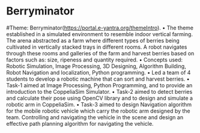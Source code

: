 # Berryminator

#Theme: Berryminator(https://portal.e-yantra.org/themeIntro). 
• The theme established in a simulated environment to resemble indoor vertical
  farming. The arena abstracted as a farm where different types of berries being cultivated in vertically stacked trays in different rooms. A robot
  navigates through these rooms and galleries of the farm and harvest berries based on factors such as: size, ripeness and quantity required.
• Concepts used: Robotic Simulation, Image Processing, 3D Designing, Algorithm Building, Robot Navigation and localization, Python programming.
• Led a team of 4 students to develop a robotic machine that can sort and harvest berries.
• Task-1 aimed at Image Processing, Python Programming, and to provide an introduction to the CoppeliaSim Simulator.
• Task-2 aimed to detect berries and calculate their pose using OpenCV library and to design and simulate a robotic arm in CoppeliaSim.
• Task-3 aimed to design Navigation algorithm for the mobile robotic vehicle which carry the robotic arm designed by the team. Controlling and
  navigating the vehicle in the scene and design an effective path planning algorithm for navigating the vehicle.
